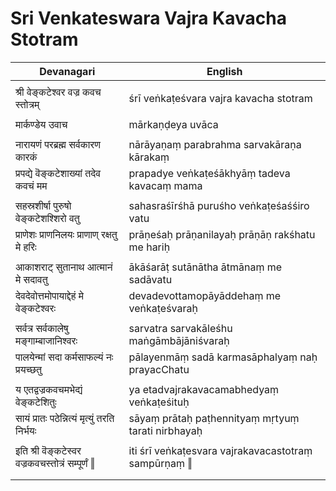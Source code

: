 # Sri Venkateswara Vajra Kavacha Stotram

| Devanagari | English |
| ------ | ------ |
|  |  |
| श्री वेङ्कटेश्वर वज्र कवच स्तोत्रम्   | śrī veṅkaṭeśvara vajra kavacha stotram   |
|  |  |
| मार्कण्डेय उवाच   | mārkaṇḍeya uvāca   |
|  |  |
| नारायणं परब्रह्म सर्वकारण कारकं   | nārāyaṇaṃ parabrahma sarvakāraṇa kārakaṃ   |
| प्रपद्ये वॆङ्कटेशाख्यां तदेव कवचं मम   | prapadye veṅkaṭeśākhyāṃ tadeva kavacaṃ mama   |
|  |  |
| सहस्रशीर्षा पुरुषो वेङ्कटेशश्शिरो वतु   | sahasraśīrśhā puruśho veṅkaṭeśaśśiro vatu   |
| प्राणेशः प्राणनिलयः प्राणाण् रक्षतु मे हरिः   | prāṇeśaḥ prāṇanilayaḥ prāṇāṇ rakśhatu me hariḥ   |
|  |  |
| आकाशराट् सुतानाथ आत्मानं मे सदावतु   | ākāśarāṭ sutānātha ātmānaṃ me sadāvatu   |
| देवदेवोत्तमोपायाद्देहं मे वेङ्कटेश्वरः   | devadevottamopāyāddehaṃ me veṅkaṭeśvaraḥ   |
|  |  |
| सर्वत्र सर्वकालेषु मङ्गाम्बाजानिश्वरः   | sarvatra sarvakāleśhu maṅgāmbājāniśvaraḥ   |
| पालयेन्मां सदा कर्मसाफल्यं नः प्रयच्छतु   | pālayenmāṃ sadā karmasāphalyaṃ naḥ prayacChatu   |
|  |  |
| य एतद्वज्रकवचमभेद्यं वेङ्कटेशितुः   | ya etadvajrakavacamabhedyaṃ veṅkaṭeśituḥ   |
| सायं प्रातः पठेन्नित्यं मृत्युं तरति निर्भयः   | sāyaṃ prātaḥ paṭhennityaṃ mṛtyuṃ tarati nirbhayaḥ   |
|  |  |
| इति श्री वॆङ्कटेस्वर वज्रकवचस्तोत्रं सम्पूर्णं ‖   | iti śrī veṅkaṭesvara vajrakavacastotraṃ sampūrṇaṃ ‖   |
|  |  |
|  |  |
